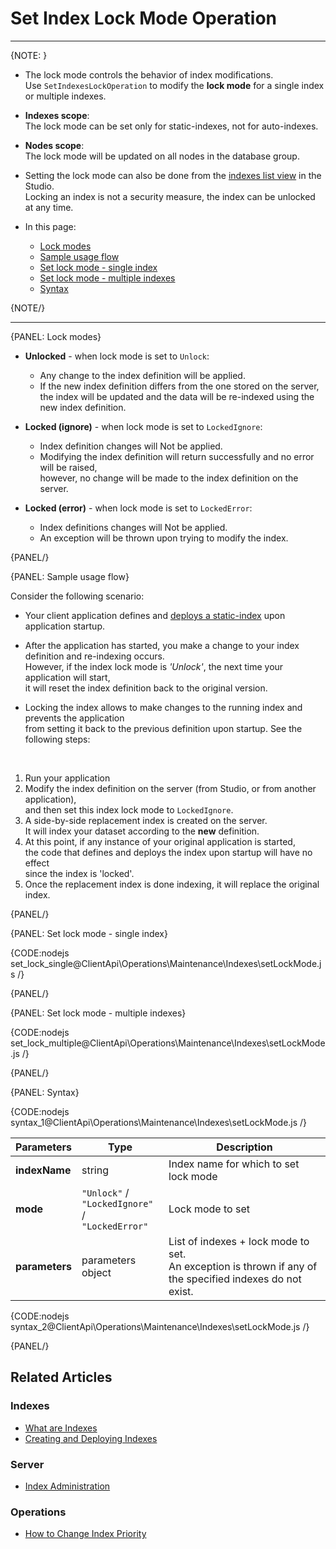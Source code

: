 # Set Index Lock Mode Operation

---

{NOTE: }

* The lock mode controls the behavior of index modifications.  
  Use `SetIndexesLockOperation` to modify the __lock mode__ for a single index or multiple indexes.

* __Indexes scope__:  
  The lock mode can be set only for static-indexes, not for auto-indexes.

* __Nodes scope__:  
  The lock mode will be updated on all nodes in the database group.

* Setting the lock mode can also be done from the [indexes list view](../../../../studio/database/indexes/indexes-list-view#indexes-list-view---actions) in the Studio.  
  Locking an index is not a security measure, the index can be unlocked at any time.  

* In this page:
    * [Lock modes](../../../../client-api/operations/maintenance/indexes/set-index-lock#lock-modes)
    * [Sample usage flow](../../../../client-api/operations/maintenance/indexes/set-index-lock#sample-usage-flow)
    * [Set lock mode - single index](../../../../client-api/operations/maintenance/indexes/set-index-lock#set-lock-mode---single-index)
    * [Set lock mode - multiple indexes](../../../../client-api/operations/maintenance/indexes/set-index-lock#set-lock-mode---multiple-indexes)
    * [Syntax](../../../../client-api/operations/maintenance/indexes/set-index-lock#syntax)

{NOTE/}

---

{PANEL: Lock modes}

* __Unlocked__ - when lock mode is set to `Unlock`:  
  * Any change to the index definition will be applied.  
  * If the new index definition differs from the one stored on the server,  
    the index will be updated and the data will be re-indexed using the new index definition.  
 
* __Locked (ignore)__ - when lock mode is set to `LockedIgnore`:  
  * Index definition changes will Not be applied.  
  * Modifying the index definition will return successfully and no error will be raised,  
    however, no change will be made to the index definition on the server.
 
* __Locked (error)__ - when lock mode is set to `LockedError`:  
  * Index definitions changes will Not be applied.  
  * An exception will be thrown upon trying to modify the index.  

{PANEL/}

{PANEL: Sample usage flow}

Consider the following scenario:

* Your client application defines and [deploys a static-index](../../../../client-api/operations/maintenance/indexes/put-indexes) upon application startup.
  
* After the application has started, you make a change to your index definition and re-indexing occurs.   
  However, if the index lock mode is _'Unlock'_, the next time your application will start,  
  it will reset the index definition back to the original version.

* Locking the index allows to make changes to the running index and prevents the application  
  from setting it back to the previous definition upon startup. See the following steps:  
<br>

  1. Run your application  
  2. Modify the index definition on the server (from Studio, or from another application),  
     and then set this index lock mode to `LockedIgnore`.  
  3. A side-by-side replacement index is created on the server.  
     It will index your dataset according to the __new__ definition.  
  4. At this point, if any instance of your original application is started,  
     the code that defines and deploys the index upon startup will have no effect  
     since the index is 'locked'.  
  5. Once the replacement index is done indexing, it will replace the original index.  

{PANEL/}

{PANEL: Set lock mode - single index}

{CODE:nodejs set_lock_single@ClientApi\Operations\Maintenance\Indexes\setLockMode.js /}

{PANEL/}

{PANEL: Set lock mode - multiple indexes}

{CODE:nodejs set_lock_multiple@ClientApi\Operations\Maintenance\Indexes\setLockMode.js /}

{PANEL/}

{PANEL: Syntax}

{CODE:nodejs syntax_1@ClientApi\Operations\Maintenance\Indexes\setLockMode.js /}

| Parameters | Type | Description |
|- | - | - |
| __indexName__ | string | Index name for which to set lock mode |
| __mode__ | `"Unlock"` /<br> `"LockedIgnore"` /<br> `"LockedError"` | Lock mode to set |
| __parameters__ | parameters object | List of indexes + lock mode to set.<br>An exception is thrown if any of the specified indexes do not exist. |

{CODE:nodejs syntax_2@ClientApi\Operations\Maintenance\Indexes\setLockMode.js /}

{PANEL/}

## Related Articles

### Indexes

- [What are Indexes](../../../../indexes/what-are-indexes)
- [Creating and Deploying Indexes](../../../../indexes/creating-and-deploying)

### Server

- [Index Administration](../../../../indexes/index-administration)

### Operations

- [How to Change Index Priority](../../../../client-api/operations/maintenance/indexes/set-index-priority)
